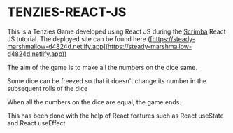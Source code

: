 # TENZIES-REACT-JS

This is a Tenzies Game developed using React JS during the [Scrimba](https://scrimba.com) React JS tutorial. The deployed site can be found here ([https://steady-marshmallow-d4824d.netlify.app](https://steady-marshmallow-d4824d.netlify.app))

The aim of the game is to make all the numbers on the dice same.

Some dice can be freezed so that it doesn't change its number in the subsequent rolls of the dice

When all the numbers on the dice are equal, the game ends.

This has been done with the help of React features such as React useState and React useEffect.
